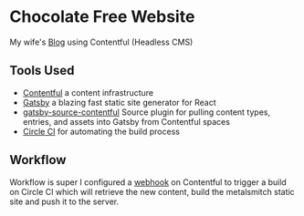 # Chocolate Free Website
My wife's [Blog](http://chocolate-free.com/) using Contentful (Headless CMS) 

## Tools Used
* [Contentful](http://contentful.com) a content infrastructure 
* [Gatsby](https://www.gatsbyjs.org) a blazing fast static site generator for React 
* [gatsby-source-contentful](https://github.com/gatsbyjs/gatsby/tree/master/packages/gatsby-source-contentful) Source plugin for pulling content types, entries, and assets into Gatsby from Contentful spaces
* [Circle CI](https://circleci.com/) for automating the build process

## Workflow

Workflow is super I configured a [webhook](https://www.contentful.com/developers/docs/concepts/webhooks/) on Contentful to trigger a build on Circle CI which will retrieve the new content, build the metalsmitch static site and push it to the server.
